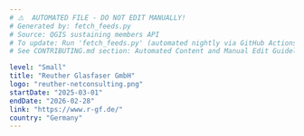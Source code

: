 ```yaml
---
# ⚠️  AUTOMATED FILE - DO NOT EDIT MANUALLY!
# Generated by: fetch_feeds.py
# Source: QGIS sustaining members API
# To update: Run 'fetch_feeds.py' (automated nightly via GitHub Actions)
# See CONTRIBUTING.md section: Automated Content and Manual Edit Guidelines

level: "Small"
title: "Reuther Glasfaser GmbH"
logo: "reuther-netconsulting.png"
startDate: "2025-03-01"
endDate: "2026-02-28"
link: "https://www.r-gf.de/"
country: "Germany"
---
```

